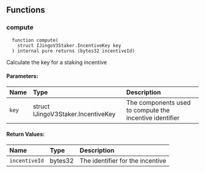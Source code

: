 ## Functions

### compute

```solidity
  function compute(
    struct IJingoV3Staker.IncentiveKey key
  ) internal pure returns (bytes32 incentiveId)
```

Calculate the key for a staking incentive

#### Parameters:

| Name  | Type                                 | Description                                             |
| :---- | :----------------------------------- | :------------------------------------------------------ |
| `key` | struct IJingoV3Staker.IncentiveKey | The components used to compute the incentive identifier |

#### Return Values:

| Name          | Type    | Description                      |
| :------------ | :------ | :------------------------------- |
| `incentiveId` | bytes32 | The identifier for the incentive |
